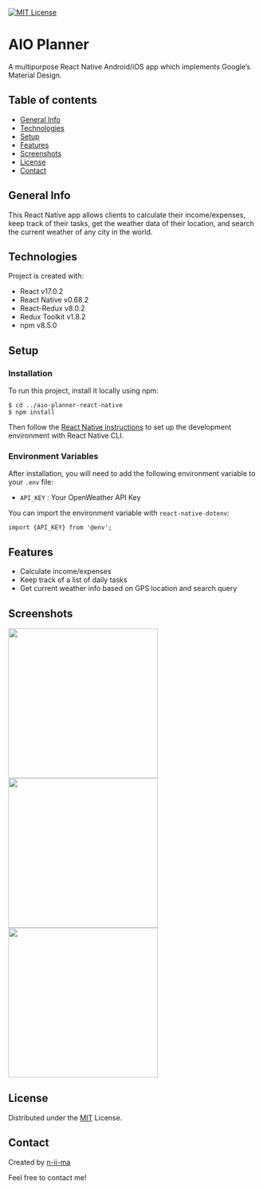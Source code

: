 [![MIT License](https://img.shields.io/badge/License-MIT-blue)](https://opensource.org/licenses/MIT)

# AIO Planner

A multipurpose React Native Android/iOS app which implements Google’s Material Design.

## Table of contents
+ [General Info](#general-info)
+ [Technologies](#technologies)
+ [Setup](#setup)
+ [Features](#features)
+ [Screenshots](#screenshots)
+ [License](#license)
+ [Contact](#contact)

## General Info
This React Native app allows clients to calculate their income/expenses, keep track of their tasks, get the weather data of their location, and search the current weather of any city in the world.

## Technologies
Project is created with:
+ React v17.0.2
+ React Native v0.68.2
+ React-Redux v8.0.2
+ Redux Toolkit v1.8.2
+ npm v8.5.0

## Setup

### Installation
To run this project, install it locally using npm:
```
$ cd ../aio-planner-react-native
$ npm install
```

Then follow the [React Native instructions](https://reactnative.dev/docs/environment-setup) to set up the development environment with React Native CLI.

### Environment Variables
After installation, you will need to add the following environment variable to your `.env` file:

- `API_KEY` : Your OpenWeather API Key

You can import the environment variable with `react-native-dotenv`:
```
import {API_KEY} from '@env';
```

## Features
- Calculate income/expenses
- Keep track of a list of daily tasks
- Get current weather info based on GPS location and search query

## Screenshots
<p float="left">
  <img src="https://user-images.githubusercontent.com/88039431/173394747-a2d29232-33a8-47cb-82b8-92ac577837bb.png" width="300" />
  <img src="https://user-images.githubusercontent.com/88039431/173394769-4e1f9485-8ad5-4a23-8c58-98382ea965e6.png" width="300" />
  <img src="https://user-images.githubusercontent.com/88039431/173394836-66203f14-23f5-4fbc-a9d9-f6b71eb833a8.png" width="300" />
</p>

## License
Distributed under the [MIT](https://opensource.org/licenses/MIT) License.

## Contact
Created by [n-ii-ma](https://github.com/n-ii-ma)

Feel free to contact me!
